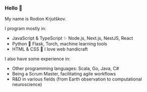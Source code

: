 ### Hello 👋

My name is Rodion Krjutškov.

I program mostly in:
- JavaScript & TypeScript ✨ Node.js, Next.js, NestJS, React
- Python 🐍 Flask, Torch, machine learning tools
- HTML & CSS 💛 I love web handicraft

I also have some experience in:
- Other programming languages: Scala, Go, Java, C#
- Being a Scrum Master, facilitating agile workflows
- R&D in various fields (from Earth observation to computational neuroscience)

<!--
**krkv/krkv** is a ✨ _special_ ✨ repository because its `README.md` (this file) appears on your GitHub profile.

Here are some ideas to get you started:

- 🔭 I’m currently working on ...
- 🌱 I’m currently learning ...
- 👯 I’m looking to collaborate on ...
- 🤔 I’m looking for help with ...
- 💬 Ask me about ...
- 📫 How to reach me: ...
- 😄 Pronouns: ...
- ⚡ Fun fact: ...
-->
